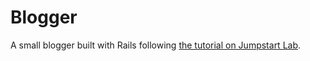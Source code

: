 # Blogger
A small blogger built with Rails following [the tutorial on Jumpstart Lab](http://tutorials.jumpstartlab.com/projects/blogger.html).
